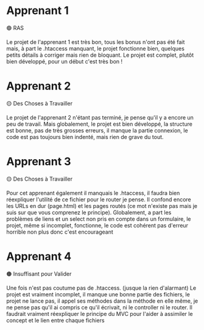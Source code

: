 # Apprenant 1

🟢  RAS

Le projet de l'apprenant 1 est très bon, tous les bonus n'ont pas été fait mais, à part le .htaccess manquant, le projet fonctionne bien, quelques petits détails à corriger mais rien de bloquant. 
Le projet est complet, plutôt bien développé, pour un début c'est très bon !

# Apprenant 2

🟡 Des Choses à Travailler

Le projet de l'apprenant 2 n'étant pas terminé, je pense qu'il y a encore un peu de travail. Mais globalement, le projet est bien développé, la structure est bonne, pas de très grosses erreurs, il manque la partie connexion, le code est pas toujours bien indenté, mais rien de grave du tout.

# Apprenant 3

🟡 Des Choses à Travailler

Pour cet apprenant également il manquais le .htaccess, il faudra bien réexpliquer l'utilité de ce fichier pour le router je pense. Il confond encore les URLs en dur (page.html) et les pages routés (ce mot n'existe pas mais je suis sur que vous comprenez le principe). Globalement, a part les problèmes de liens et un select non pris en compte dans un formulaire, le projet, même si incomplet, fonctionne, le code est cohérent pas d'erreur horrible non plus donc c'est encourageant

# Apprenant 4

🟠 Insuffisant pour Valider

Une fois n'est pas coutume pas de .htaccess. (jusque la rien d'alarmant)
Le projet est vraiment incomplet, il manque une bonne partie des fichiers, le projet ne lance pas, il appel ses méthodes dans la méthode en elle même, je ne pense pas qu'il ai compris ce qu'il écrivait, ni le controller ni le router. Il faudrait vraiment réexpliquer le principe du MVC pour l'aider à assimiler le concept et le lien entre chaque fichiers
